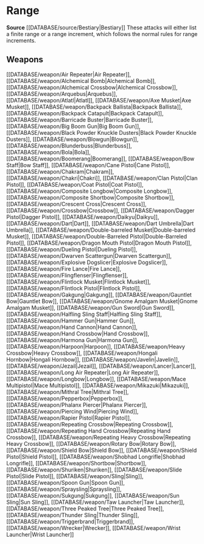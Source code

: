 ﻿---
id: '248'
name: Range
rarity: Common
source: '[[DATABASE/source/Bestiary|Bestiary]]'
trait:
- Range
type: Trait

---
# Range

**Source** [[DATABASE/source/Bestiary|Bestiary]]
These attacks will either list a finite range or a range increment, which follows the normal rules for range increments.

## Weapons

[[DATABASE/weapon/Air Repeater|Air Repeater]], [[DATABASE/weapon/Alchemical Bomb|Alchemical Bomb]], [[DATABASE/weapon/Alchemical Crossbow|Alchemical Crossbow]], [[DATABASE/weapon/Arquebus|Arquebus]], [[DATABASE/weapon/Atlatl|Atlatl]], [[DATABASE/weapon/Axe Musket|Axe Musket]], [[DATABASE/weapon/Backpack Ballista|Backpack Ballista]], [[DATABASE/weapon/Backpack Catapult|Backpack Catapult]], [[DATABASE/weapon/Barricade Buster|Barricade Buster]], [[DATABASE/weapon/Big Boom Gun|Big Boom Gun]], [[DATABASE/weapon/Black Powder Knuckle Dusters|Black Powder Knuckle Dusters]], [[DATABASE/weapon/Blowgun|Blowgun]], [[DATABASE/weapon/Blunderbuss|Blunderbuss]], [[DATABASE/weapon/Bola|Bola]], [[DATABASE/weapon/Boomerang|Boomerang]], [[DATABASE/weapon/Bow Staff|Bow Staff]], [[DATABASE/weapon/Cane Pistol|Cane Pistol]], [[DATABASE/weapon/Chakram|Chakram]], [[DATABASE/weapon/Chakri|Chakri]], [[DATABASE/weapon/Clan Pistol|Clan Pistol]], [[DATABASE/weapon/Coat Pistol|Coat Pistol]], [[DATABASE/weapon/Composite Longbow|Composite Longbow]], [[DATABASE/weapon/Composite Shortbow|Composite Shortbow]], [[DATABASE/weapon/Crescent Cross|Crescent Cross]], [[DATABASE/weapon/Crossbow|Crossbow]], [[DATABASE/weapon/Dagger Pistol|Dagger Pistol]], [[DATABASE/weapon/Daikyu|Daikyu]], [[DATABASE/weapon/Dart|Dart]], [[DATABASE/weapon/Dart Umbrella|Dart Umbrella]], [[DATABASE/weapon/Double-barreled Musket|Double-barreled Musket]], [[DATABASE/weapon/Double-Barreled Pistol|Double-Barreled Pistol]], [[DATABASE/weapon/Dragon Mouth Pistol|Dragon Mouth Pistol]], [[DATABASE/weapon/Dueling Pistol|Dueling Pistol]], [[DATABASE/weapon/Dwarven Scattergun|Dwarven Scattergun]], [[DATABASE/weapon/Explosive Dogslicer|Explosive Dogslicer]], [[DATABASE/weapon/Fire Lance|Fire Lance]], [[DATABASE/weapon/Flingflenser|Flingflenser]], [[DATABASE/weapon/Flintlock Musket|Flintlock Musket]], [[DATABASE/weapon/Flintlock Pistol|Flintlock Pistol]], [[DATABASE/weapon/Gakgung|Gakgung]], [[DATABASE/weapon/Gauntlet Bow|Gauntlet Bow]], [[DATABASE/weapon/Gnome Amalgam Musket|Gnome Amalgam Musket]], [[DATABASE/weapon/Gun Sword|Gun Sword]], [[DATABASE/weapon/Halfling Sling Staff|Halfling Sling Staff]], [[DATABASE/weapon/Hammer Gun|Hammer Gun]], [[DATABASE/weapon/Hand Cannon|Hand Cannon]], [[DATABASE/weapon/Hand Crossbow|Hand Crossbow]], [[DATABASE/weapon/Harmona Gun|Harmona Gun]], [[DATABASE/weapon/Harpoon|Harpoon]], [[DATABASE/weapon/Heavy Crossbow|Heavy Crossbow]], [[DATABASE/weapon/Hongali Hornbow|Hongali Hornbow]], [[DATABASE/weapon/Javelin|Javelin]], [[DATABASE/weapon/Jezail|Jezail]], [[DATABASE/weapon/Lancer|Lancer]], [[DATABASE/weapon/Long Air Repeater|Long Air Repeater]], [[DATABASE/weapon/Longbow|Longbow]], [[DATABASE/weapon/Mace Multipistol|Mace Multipistol]], [[DATABASE/weapon/Mikazuki|Mikazuki]], [[DATABASE/weapon/Mithral Tree|Mithral Tree]], [[DATABASE/weapon/Pepperbox|Pepperbox]], [[DATABASE/weapon/Phalanx Piercer|Phalanx Piercer]], [[DATABASE/weapon/Piercing Wind|Piercing Wind]], [[DATABASE/weapon/Rapier Pistol|Rapier Pistol]], [[DATABASE/weapon/Repeating Crossbow|Repeating Crossbow]], [[DATABASE/weapon/Repeating Hand Crossbow|Repeating Hand Crossbow]], [[DATABASE/weapon/Repeating Heavy Crossbow|Repeating Heavy Crossbow]], [[DATABASE/weapon/Rotary Bow|Rotary Bow]], [[DATABASE/weapon/Shield Bow|Shield Bow]], [[DATABASE/weapon/Shield Pistol|Shield Pistol]], [[DATABASE/weapon/Shobhad Longrifle|Shobhad Longrifle]], [[DATABASE/weapon/Shortbow|Shortbow]], [[DATABASE/weapon/Shuriken|Shuriken]], [[DATABASE/weapon/Slide Pistol|Slide Pistol]], [[DATABASE/weapon/Sling|Sling]], [[DATABASE/weapon/Spoon Gun|Spoon Gun]], [[DATABASE/weapon/Spraysling|Spraysling]], [[DATABASE/weapon/Sukgung|Sukgung]], [[DATABASE/weapon/Sun Sling|Sun Sling]], [[DATABASE/weapon/Taw Launcher|Taw Launcher]], [[DATABASE/weapon/Three Peaked Tree|Three Peaked Tree]], [[DATABASE/weapon/Thunder Sling|Thunder Sling]], [[DATABASE/weapon/Triggerbrand|Triggerbrand]], [[DATABASE/weapon/Wrecker|Wrecker]], [[DATABASE/weapon/Wrist Launcher|Wrist Launcher]]